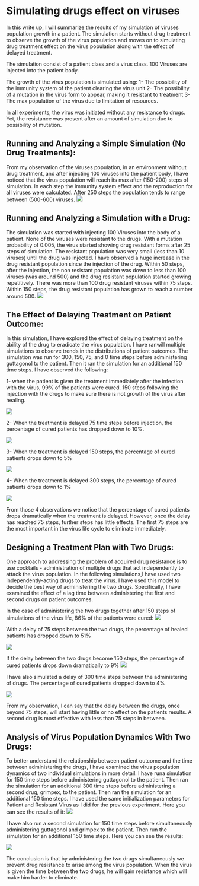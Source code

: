 <h1>Simulating drugs effect on viruses</h1>
In this write up, I will summarize the results of my simulation of viruses population growth in a patient. The simulation starts without drug treatment to observe the growth of the virus population and moves on to simulating drug treatment effect on the virus population along with the effect of delayed treatment.  


The simulation consist of a patient class and a virus class.
100 Viruses are injected into the patient body.


The growth of the virus population is simulated using:
1- The possibility of the immunity system of the patient clearing the virus unit
2- The possibility of a mutation in the virus form to appear, making it resistant to treatment
3- The max population of the virus due to limitation of resources.


In all experiments, the virus was initiated without any resistance to drugs. Yet, the resistance was present after an amount of simulation due to possibility of mutation.


<h2>Running and Analyzing a Simple Simulation (No Drug Treatments):</h2>
From my observation of the viruses population, in an environment without drug treatment, and after injecting 100 viruses into the patient body, I have noticed that the virus population will reach its max after (150-200) steps of simulation. In each step the immunity system effect and the reproduction for all viruses were calculated. After 250 steps the population tends to range between (500-600) viruses.


 <img src="https://github.com/nos111/MIT-OCW/blob/master/Introduction%20to%20Computer%20Science%20(fall%202008)/assignment12/Graphs/problem2.png?raw=true"> 


<h2>Running and Analyzing a Simulation with a Drug:</h2>
The simulation was started with injecting 100 Viruses into the body of a patient. None of the viruses were resistant to the drugs. With a mutation probability of 0.005, the virus started showing drug resistant forms after 25 steps of simulation. The resistant population was very small (less than 10 viruses) until the drug was injected. I have observed a huge increase in the drug resistant population since the injection of the drug. Within 50 steps, after the injection, the non resistant population was down to less than 100 viruses (was around 500) and the drug resistant population started growing repetitively. There was more than 100 drug resistant viruses within 75 steps. Within 150 steps, the drug resistant population has grown to reach a number around 500.


<img src="https://github.com/nos111/MIT-OCW/blob/master/Introduction%20to%20Computer%20Science%20(fall%202008)/assignment12/Graphs/problem4.png?raw=true">

<h2>The Effect of Delaying Treatment on Patient Outcome:</h2>
In this simulation, I have explored the effect of delaying treatment on the ability of the drug to eradicate the virus population. I have ranwill  multiple simulations to observe trends in the distributions of patient outcomes. The simulation was run for 300, 150, 75, and 0 time steps before administering guttagonol to the patient. Then it ran the simulation for an additional 150 time steps.
I have observed the following:


1- when the patient is given the treatment immediately after the infection with the virus, 99% of the patients were cured. 150 steps following the injection with the drugs to make sure there is not growth of the virus after healing.
 
<img src="https://github.com/nos111/MIT-OCW/blob/master/Introduction%20to%20Computer%20Science%20(fall%202008)/assignment12/Graphs/problem5With0Steps.png?raw=true">

2- When the treatment is delayed 75 time steps before injection, the percentage of cured patients has dropped down to 10%.


<img src="https://github.com/nos111/MIT-OCW/blob/master/Introduction%20to%20Computer%20Science%20(fall%202008)/assignment12/Graphs/problem5With75Steps.png?raw=true">



3- When the treatment is delayed 150 steps, the percentage of cured patients drops down to 5%

<img src="https://github.com/nos111/MIT-OCW/blob/master/Introduction%20to%20Computer%20Science%20(fall%202008)/assignment12/Graphs/problem5With150Steps.png?raw=true">



4-  When the treatment is delayed 300 steps, the percentage of cured patients drops down to 1%

<img src="https://github.com/nos111/MIT-OCW/blob/master/Introduction%20to%20Computer%20Science%20(fall%202008)/assignment12/Graphs/problem5With300Steps1.png?raw=true">

From those 4 observations we notice that the percentage of cured patients drops dramatically when the treatment is delayed. However, once the delay has reached 75 steps, further steps has little effects.
The first 75 steps are the most important in the virus life cycle to eliminate immediately. 


<h2>Designing a Treatment Plan with Two Drugs:</h2>
One approach to addressing the problem of acquired drug resistance is to use cocktails - administration of multiple drugs that act independently to attack the virus population. In the following simulations,I have used two independently-acting drugs to treat the virus. I have used this model to decide the best way of administering the two drugs. Specifically, I have examined the effect of a lag time between administering the first and second drugs on patient outcomes. 


In the case of administering the two drugs together after 150 steps of simulations of the virus life, 86% of the patients were cured:
<img src="https://github.com/nos111/MIT-OCW/blob/master/Introduction%20to%20Computer%20Science%20(fall%202008)/assignment12/Graphs/problem6With0Steps.png?raw=true">

With a delay of 75 steps between the two drugs, the percentage of healed patients has dropped down to 51%

<img src="https://github.com/nos111/MIT-OCW/blob/master/Introduction%20to%20Computer%20Science%20(fall%202008)/assignment12/Graphs/problem6With75Steps.png?raw=true">

If the delay between the two drugs become 150 steps, the percentage of cured patients drops down dramatically to 9%
<img src="https://github.com/nos111/MIT-OCW/blob/master/Introduction%20to%20Computer%20Science%20(fall%202008)/assignment12/Graphs/problem6With150Steps.png?raw=true">

I have also simulated a delay of 300 time steps between the administering of drugs. The percentage of cured patients dropped down to 4%

<img src="https://github.com/nos111/MIT-OCW/blob/master/Introduction%20to%20Computer%20Science%20(fall%202008)/assignment12/Graphs/problem6With300Steps1.png?raw=true">

From my observation, I can say that the delay between the drugs, once beyond 75 steps, will start having little or no effect on the patients results. 
A second drug is most effective with less than 75 steps in between.


<h2>Analysis of Virus Population Dynamics With Two Drugs:</h2>
To better understand the relationship between patient outcome and the time between administering the drugs, I have examined the virus population dynamics of two individual simulations in more detail. 
I have runa simulation for 150 time steps before administering guttagonol to the patient. Then ran the simulation for an additional 300 time steps before administering a second drug, grimpex, to the patient. Then ran the simulation for an additional 150 time steps.
I have used the same initialization parameters for Patient and Resistant Virus as I did for the previous experiment. 
Here you can see the results of it: 

<img src="https://github.com/nos111/MIT-OCW/blob/master/Introduction%20to%20Computer%20Science%20(fall%202008)/assignment12/Graphs/problem7With300Steps.png?raw=true">


I have also run a second simulation for 150 time steps before simultaneously administering guttagonol and grimpex to the patient. Then run the simulation for an additional 150 time steps. 
Here you can see the results:

<img src="https://github.com/nos111/MIT-OCW/blob/master/Introduction%20to%20Computer%20Science%20(fall%202008)/assignment12/Graphs/problem7With0Steps.png?raw=true">

The conclusion is that by administering the two drugs simultaneously we prevent drug resistance to arise among the virus population. When the virus is given the time between the two drugs, he will gain resistance which will make him harder to eliminate.